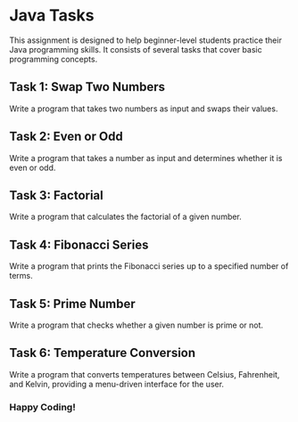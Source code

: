 # Java Tasks

This assignment is designed to help beginner-level students practice their Java programming skills. It consists of several tasks that cover basic programming concepts.

## Task 1: Swap Two Numbers

Write a program that takes two numbers as input and swaps their values.

## Task 2: Even or Odd

Write a program that takes a number as input and determines whether it is even or odd.

## Task 3: Factorial

Write a program that calculates the factorial of a given number.

## Task 4: Fibonacci Series

Write a program that prints the Fibonacci series up to a specified number of terms.

## Task 5: Prime Number

Write a program that checks whether a given number is prime or not.

## Task 6: Temperature Conversion

Write a program that converts temperatures between Celsius, Fahrenheit, and Kelvin, providing a menu-driven interface for the user.

### Happy Coding!
